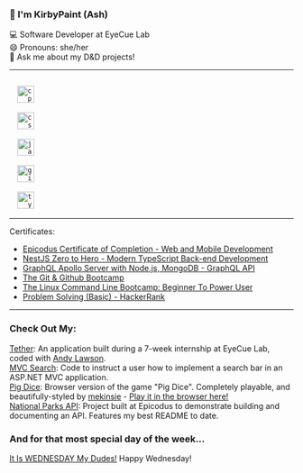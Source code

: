 ### 👋 I'm KirbyPaint (Ash)<br>
💻 Software Developer at EyeCue Lab<br>
😄 Pronouns: she/her<br>
💬 Ask me about my D&D projects!

<hr>
<!--
<div>
  <img style="display:inline-block" src="https://github-readme-stats.vercel.app/api//?username=KirbyPaint&show_icons=true&count_private=true&theme=radical" width="53%" /><img style="display:inline-block; float:right" src="https://github-readme-stats.vercel.app/api/top-langs/?username=KirbyPaint&layout=compact&theme=radical" width="44%"/>
</div>
-->

<div img style="center">
<code>
  <img src="https://raw.githubusercontent.com/jmnote/z-icons/master/svg/cpp.svg" alt="cplusplus" width="30" />
</code>

<code>
  <img src="https://raw.githubusercontent.com/jmnote/z-icons/master/svg/csharp.svg" alt="csharp" width="30" />
</code>

<code>
  <img src="https://raw.githubusercontent.com/jmnote/z-icons/master/svg/javascript.svg" alt="javascript" width="30" />
</code>

<code>
  <img src="https://raw.githubusercontent.com/jmnote/z-icons/master/svg/git.svg" alt="git" width="30" />
</code>

<code>
  <img src="https://www.vectorlogo.zone/logos/typescriptlang/typescriptlang-icon.svg" alt="typescript" width="30" />
</code>

</div>

<hr>
Certificates:
<ul>
  <li><a href="https://www.epicodus.com/">Epicodus Certificate of Completion - Web and Mobile Development</a></li>  
  <li><a href="https://www.udemy.com/certificate/UC-8724cd6f-690c-4a7e-ab24-1971b5de97a9/">NestJS Zero to Hero - Modern TypeScript Back-end Development</a></li> 
  <li><a href="https://www.udemy.com/certificate/UC-31a94257-fe7c-414e-b05c-4966db06c816/">GraphQL Apollo Server with Node.js, MongoDB - GraphQL API</a></li>
  <li><a href="https://www.udemy.com/certificate/UC-1d95eae4-cba6-46ff-b476-a8d6d4ffe442/">The Git & Github Bootcamp</a></li>
  <li><a href="https://www.udemy.com/certificate/UC-535d2c24-e8aa-47f9-8301-934b901e6171/">The Linux Command Line Bootcamp: Beginner To Power User</a></li>
  <li><a href="https://www.hackerrank.com/certificates/26781d7b508b">Problem Solving (Basic) - HackerRank</a></li>
</ul>
<hr>

### Check Out My: 
<a href="https://tether-internship-client.herokuapp.com/login">Tether</a>: An application built during a 7-week internship at EyeCue Lab, coded with <a href="https://github.com/andyL89/andyL89">Andy Lawson</a>.  
<a href="https://github.com/KirbyPaint/ToDoList_Search">MVC Search</a>: Code to instruct a user how to implement a search bar in an ASP.NET MVC application.  
<a href="https://github.com/KirbyPaint/EC-W4-pig-dice">Pig Dice</a>: Browser version of the game "Pig Dice". Completely playable, and beautifully-styled by <a href="https://github.com/mekinsie">mekinsie</a> - <a href="https://mekinsie.github.io/pig-dice/">Play it in the browser here!</a>  
<a href="https://github.com/KirbyPaint/NationalParksAPI.Solution">National Parks API</a>: Project built at Epicodus to demonstrate building and documenting an API. Features my best README to date.  

### And for that most special day of the week...
<a href="https://kirbypaint.github.io/wednesday/">It Is WEDNESDAY My Dudes!</a> Happy Wednesday!  
<!--
**KirbyPaint/KirbyPaint** is a ✨ _special_ ✨ repository because its `README.md` (this file) appears on your GitHub profile.

Here are some ideas to get you started:

- 🔭 I’m currently working on ...
- 🌱 I’m currently learning ...
- 👯 I’m looking to collaborate on ...
- 🤔 I’m looking for help with ...
- 💬 Ask me about ...
- 📫 How to reach me: ...
- 😄 Pronouns: ...
- ⚡ Fun fact: ...
-->
